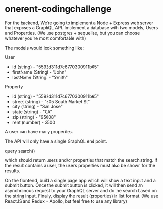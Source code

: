 # onerent-codingchallenge

For the backend, We're going to implement a Node + Express web server that exposes a GraphQL API.
Implement a database with two models, Users and Properties. (We use postgres + sequelize, but you can choose whatever you're most comfortable with)

The models would look something like:

User
- id (string) - "5592d311d7c6770300911b65"
- firstName (String) - "John"
- lastName (String) - "Smith"

Property
- id (string) - "5592d311d7c6770300911b65"
- street (string) - "505 South Market St"
- city (string) - "San Jose"
- state (string) - "CA"
- zip (string) - "95008"
- rent (number) - 3500

A user can have many properties.

The API will only have a single GraphQL end point.

query search()

which should return users and/or properties that match the search string.
if the result contains a user, the users properties must also be shown for the results.

On the frontend, build a single page app which will show a text input and a submit button. Once the submit button is clicked, it will then send an asynchronous request to your GraphQL server and do the search based on the string input. Finally, display the result (properties) in list format.
(We use ReactJS and Redux + Apollo, but feel free to use any library)
